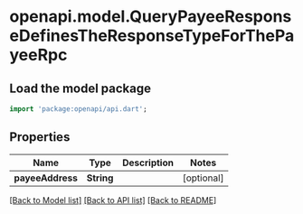 # openapi.model.QueryPayeeResponseDefinesTheResponseTypeForThePayeeRpc

## Load the model package
```dart
import 'package:openapi/api.dart';
```

## Properties
Name | Type | Description | Notes
------------ | ------------- | ------------- | -------------
**payeeAddress** | **String** |  | [optional] 

[[Back to Model list]](../README.md#documentation-for-models) [[Back to API list]](../README.md#documentation-for-api-endpoints) [[Back to README]](../README.md)


